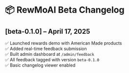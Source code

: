 # 📦 RewMoAI Beta Changelog

## [beta-0.1.0] – April 17, 2025
✅ Launched rewards demo with American Made products  
✅ Added real-time feedback submission  
✅ Built admin dashboard at `/admin/feedback`  
✅ All feedback tagged with version `beta-0.1.0`  
✅ Basic changelog viewer enabled
